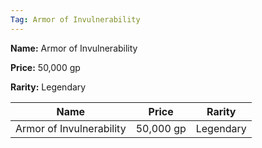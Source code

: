 ```yaml
---
Tag: Armor of Invulnerability
---
```


**Name:** Armor of Invulnerability

**Price:** 50,000 gp

**Rarity:** Legendary

| Name     | Price     | Rarity     |
| -------- | --------- | ---------- |
| Armor of Invulnerability | 50,000 gp | Legendary |
